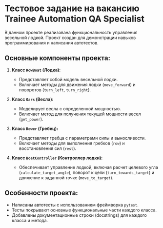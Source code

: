 # Тестовое задание на вакансию Trainee Automation QA Specialist

В данном проекте реализована функциональность управления весельной лодкой. Проект создан для демонстрации навыков программирования и написания автотестов.

## Основные компоненты проекта:

1. **Класс `RowBoat` (Лодка):**
   - Представляет собой модель весельной лодки.
   - Включает методы для движения лодки (`move_forward`) и поворотов (`turn_left`, `turn_right`).

2. **Класс `Oars` (Весла):**
   - Моделирует весла с определенной мощностью.
   - Включает метод для получения текущей мощности весел (`get_power`).

3. **Класс `Rower` (Гребец):**
   - Представляет гребца с параметрами силы и выносливости.
   - Включает методы для выполнения гребков (`row`) и восстановления сил (`rest`).

4. **Класс `BoatController` (Контроллер лодки):**
   - Обеспечивает управление лодкой, включая расчет целевого угла (`calculate_target_angle`), поворот к цели (`turn_towards_target`) и движение к заданной точке (`move_to_target`).

## Особенности проекта:
- Написаны автотесты с использованием фреймворка `pytest`.
- Тесты покрывают основные функциональные части каждого класса.
- Добавлены документационные строки (docstrings) для каждого класса и метода.

